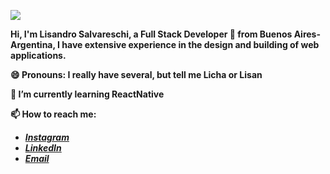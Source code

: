 ![](https://res.cloudinary.com/practicaldev/image/fetch/s--5SXqnWZ2--/c_imagga_scale,f_auto,fl_progressive,h_420,q_66,w_1000/https://dev-to-uploads.s3.amazonaws.com/i/2ciu6mo6r9x9zyverc10.gif)

<!--
**Slisandro/Slisandro** is a ✨ _special_ ✨ repository because its `README.md` (this file) appears on your GitHub profile.

Here are some ideas to get you started:

- 🔭 I’m currently working on ...

- 👯 I’m looking to collaborate on ...
- 🤔 I’m looking for help with ...
- 💬 Ask me about ...
- 📫 How to reach me: ...
- 😄 Pronouns: ...
- ⚡ Fun fact: ...
-->
**Hi, I'm Lisandro Salvareschi, a Full Stack Developer 🚀 from Buenos Aires- Argentina, I have extensive experience in the design and building of web applications.**

**😄 Pronouns: I really have several, but tell me Licha or Lisan**

**🌱 I’m currently learning ReactNative**

**📫 How to reach me:**


  - ***[Instagram](https://instagram.com/_slisandro)***
  - ***[LinkedIn](https://www.linkedin.com/in/salvareschilisandro/)***
  - ***[Email](https://mail.google.com/mail/u/0/#inbox?compose=DmwnWrRlRZVcvmcJWFHSKLzlHKxnKSrffccWgPTsGDQGlZNjQtPDhNrqvrsRbktGLBTtTrBHnPhg)***
